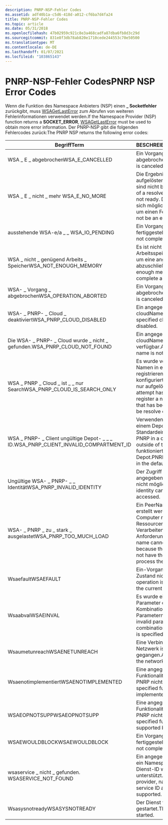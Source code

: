 ```yaml
---
description: PNRP-NSP-Fehler Codes
ms.assetid: adf40b1a-c5d6-418d-a012-cf6ba7d4fa24
title: PNRP-NSP-Fehler Codes
ms.topic: article
ms.date: 05/31/2018
ms.openlocfilehash: 47b02959c921c8e3a468cadfa87dba6fb8d3c29d
ms.sourcegitcommit: 831e8f3db78ab820e1710cede244553c70e50500
ms.translationtype: MT
ms.contentlocale: de-DE
ms.lasthandoff: 01/07/2021
ms.locfileid: "103865143"
---
```

# <a name="pnrp-nsp-error-codes"></a><span data-ttu-id="a526a-103">PNRP-NSP-Fehler Codes</span><span class="sxs-lookup"><span data-stu-id="a526a-103">PNRP NSP Error Codes</span></span>

<span data-ttu-id="a526a-104">Wenn die Funktion des Namespace Anbieters (NSP) einen **\_ Socketfehler** zurückgibt, muss [WSAGetLastError](winsock-nsp-reference-links.md) zum Abrufen von weiteren Fehlerinformationen verwendet werden.</span><span class="sxs-lookup"><span data-stu-id="a526a-104">If the Namespace Provider (NSP) function returns a **SOCKET\_ERROR**, [WSAGetLastError](winsock-nsp-reference-links.md) must be used to obtain more error information.</span></span> <span data-ttu-id="a526a-105">Der PNRP-NSP gibt die folgenden Fehlercodes zurück:</span><span class="sxs-lookup"><span data-stu-id="a526a-105">The PNRP NSP returns the following error codes:</span></span>



| <span data-ttu-id="a526a-106">Begriff</span><span class="sxs-lookup"><span data-stu-id="a526a-106">Term</span></span>                                                                                                                                                                     | <span data-ttu-id="a526a-107">BESCHREIBUNG</span><span class="sxs-lookup"><span data-stu-id="a526a-107">Description</span></span>                                                                                                        |
|--------------------------------------------------------------------------------------------------------------------------------------------------------------------------|--------------------------------------------------------------------------------------------------------------------|
| <span data-ttu-id="a526a-108"><span id="WSA_E_CANCELLED"></span><span id="wsa_e_cancelled"></span>WSA \_ E \_ abgebrochen</span><span class="sxs-lookup"><span data-stu-id="a526a-108"><span id="WSA_E_CANCELLED"></span><span id="wsa_e_cancelled"></span>WSA\_E\_CANCELLED</span></span><br/>                                                                         | <span data-ttu-id="a526a-109">Ein Vorgang wird abgebrochen.</span><span class="sxs-lookup"><span data-stu-id="a526a-109">An operation is canceled.</span></span><br/>                                                                               |
| <span data-ttu-id="a526a-110"><span id="__WSA_E_NO_MORE"></span><span id="__wsa_e_no_more"></span> WSA \_ E \_ nicht \_ mehr</span><span class="sxs-lookup"><span data-stu-id="a526a-110"><span id="__WSA_E_NO_MORE"></span><span id="__wsa_e_no_more"></span> WSA\_E\_NO\_MORE</span></span><br/>                                                                         | <span data-ttu-id="a526a-111">Die Ergebnisse einer aufgelösten Anforderung sind nicht bereit.</span><span class="sxs-lookup"><span data-stu-id="a526a-111">The results of a resolved request are not ready.</span></span> <span data-ttu-id="a526a-112">Dabei handelt es sich möglicherweise nicht um einen Fehler.</span><span class="sxs-lookup"><span data-stu-id="a526a-112">This may not be an error.</span></span><br/>                              |
| <span data-ttu-id="a526a-113"><span id="_WSA_IO_PENDING_"></span><span id="_wsa_io_pending_"></span>ausstehende WSA-e/a \_ \_</span><span class="sxs-lookup"><span data-stu-id="a526a-113"><span id="_WSA_IO_PENDING_"></span><span id="_wsa_io_pending_"></span> WSA\_IO\_PENDING</span></span> <br/>                                                                      | <span data-ttu-id="a526a-114">Ein Vorgang ist nicht fertiggestellt.</span><span class="sxs-lookup"><span data-stu-id="a526a-114">An operation is not complete.</span></span><br/>                                                                           |
| <span data-ttu-id="a526a-115"><span id="WSA_NOT_ENOUGH_MEMORY"></span><span id="wsa_not_enough_memory"></span>WSA \_ nicht \_ genügend Arbeits \_ Speicher</span><span class="sxs-lookup"><span data-stu-id="a526a-115"><span id="WSA_NOT_ENOUGH_MEMORY"></span><span id="wsa_not_enough_memory"></span>WSA\_NOT\_ENOUGH\_MEMORY</span></span><br/>                                                      | <span data-ttu-id="a526a-116">Es ist nicht genügend Arbeitsspeicher vorhanden, um eine angegebene Aktion abzuschließen.</span><span class="sxs-lookup"><span data-stu-id="a526a-116">There is not enough memory to complete a specified action.</span></span><br/>                                              |
| <span data-ttu-id="a526a-117"><span id="WSA_OPERATION_ABORTED"></span><span id="wsa_operation_aborted"></span>WSA- \_ Vorgang \_ abgebrochen</span><span class="sxs-lookup"><span data-stu-id="a526a-117"><span id="WSA_OPERATION_ABORTED"></span><span id="wsa_operation_aborted"></span>WSA\_OPERATION\_ABORTED</span></span><br/>                                                       | <span data-ttu-id="a526a-118">Ein Vorgang wird abgebrochen.</span><span class="sxs-lookup"><span data-stu-id="a526a-118">An operation is canceled.</span></span><br/>                                                                               |
| <span data-ttu-id="a526a-119"><span id="WSA_PNRP_CLOUD_DISABLED"></span><span id="wsa_pnrp_cloud_disabled"></span>WSA- \_ PNRP- \_ Cloud \_ deaktiviert</span><span class="sxs-lookup"><span data-stu-id="a526a-119"><span id="WSA_PNRP_CLOUD_DISABLED"></span><span id="wsa_pnrp_cloud_disabled"></span>WSA\_PNRP\_CLOUD\_DISABLED</span></span><br/>                                                | <span data-ttu-id="a526a-120">Ein angegebener cloudName ist deaktiviert.</span><span class="sxs-lookup"><span data-stu-id="a526a-120">A specified cloud name is disabled.</span></span><br/>                                                                     |
| <span data-ttu-id="a526a-121"><span id="WSA_PNRP_CLOUD_NOT_FOUND"></span><span id="wsa_pnrp_cloud_not_found"></span>Die WSA- \_ PNRP- \_ Cloud wurde \_ nicht \_ gefunden.</span><span class="sxs-lookup"><span data-stu-id="a526a-121"><span id="WSA_PNRP_CLOUD_NOT_FOUND"></span><span id="wsa_pnrp_cloud_not_found"></span>WSA\_PNRP\_CLOUD\_NOT\_FOUND</span></span><br/>                                            | <span data-ttu-id="a526a-122">Ein angegebener cloudName ist nicht verfügbar.</span><span class="sxs-lookup"><span data-stu-id="a526a-122">A specified cloud name is not available.</span></span><br/>                                                                |
| <span data-ttu-id="a526a-123"><span id="WSA_PNRP_CLOUD_IS_SEARCH_ONLY"></span><span id="wsa_pnrp_cloud_is_search_only"></span>WSA \_ PNRP \_ Cloud \_ ist \_ \_ nur Search</span><span class="sxs-lookup"><span data-stu-id="a526a-123"><span id="WSA_PNRP_CLOUD_IS_SEARCH_ONLY"></span><span id="wsa_pnrp_cloud_is_search_only"></span>WSA\_PNRP\_CLOUD\_IS\_SEARCH\_ONLY</span></span><br/>                            | <span data-ttu-id="a526a-124">Es wurde versucht, einen Namen in einer Cloud zu registrieren, die so konfiguriert wurde, dass Sie nur aufgelöst wird.</span><span class="sxs-lookup"><span data-stu-id="a526a-124">An attempt has been made to register a name in a cloud that has been configured to be resolve only.</span></span><br/>     |
| <span data-ttu-id="a526a-125"><span id="WSA_PNRP_CLIENT_INVALID_COMPARTMENT_ID"></span><span id="wsa_pnrp_client_invalid_compartment_id"></span>WSA \_ PNRP- \_ Client ungültige Depot- \_ \_ \_ ID.</span><span class="sxs-lookup"><span data-stu-id="a526a-125"><span id="WSA_PNRP_CLIENT_INVALID_COMPARTMENT_ID"></span><span id="wsa_pnrp_client_invalid_compartment_id"></span>WSA\_PNRP\_CLIENT\_INVALID\_COMPARTMENT\_ID</span></span><br/> | <span data-ttu-id="a526a-126">Verwenden von PNRP in einem Depot außerhalb der Standardeinstellung.</span><span class="sxs-lookup"><span data-stu-id="a526a-126">Using PNRP in a compartment outside of the default.</span></span> <span data-ttu-id="a526a-127">PNRP funktioniert nur im Standard Depot.</span><span class="sxs-lookup"><span data-stu-id="a526a-127">PNRP will only work in the default compartment.</span></span><br/>     |
| <span data-ttu-id="a526a-128"><span id="WSA_PNRP_INVALID_IDENTITY"></span><span id="wsa_pnrp_invalid_identity"></span>Ungültige WSA- \_ PNRP- \_ \_ Identität</span><span class="sxs-lookup"><span data-stu-id="a526a-128"><span id="WSA_PNRP_INVALID_IDENTITY"></span><span id="wsa_pnrp_invalid_identity"></span>WSA\_PNRP\_INVALID\_IDENTITY</span></span><br/>                                          | <span data-ttu-id="a526a-129">Der Zugriff auf eine angegebene Identität ist nicht möglich.</span><span class="sxs-lookup"><span data-stu-id="a526a-129">A specified identity cannot be accessed.</span></span><br/>                                                                |
| <span data-ttu-id="a526a-130"><span id="WSA_PNRP_TOO_MUCH_LOAD"></span><span id="wsa_pnrp_too_much_load"></span>WSA- \_ PNRP \_ zu \_ stark \_ ausgelastet</span><span class="sxs-lookup"><span data-stu-id="a526a-130"><span id="WSA_PNRP_TOO_MUCH_LOAD"></span><span id="wsa_pnrp_too_much_load"></span>WSA\_PNRP\_TOO\_MUCH\_LOAD</span></span><br/>                                                  | <span data-ttu-id="a526a-131">Ein PeerName kann nicht erstellt werden, da der Computer nicht über die Ressourcen zum Verarbeiten der Anforderung verfügt.</span><span class="sxs-lookup"><span data-stu-id="a526a-131">A peer name cannot be created because the computer does not have the resources to process the request.</span></span> <br/> |
| <span data-ttu-id="a526a-132"><span id="WSAEFAULT"></span><span id="wsaefault"></span>Wsaefault</span><span class="sxs-lookup"><span data-stu-id="a526a-132"><span id="WSAEFAULT"></span><span id="wsaefault"></span>WSAEFAULT</span></span><br/>                                                                                             | <span data-ttu-id="a526a-133">Ein-Vorgang ist im aktuellen Zustand nicht zulässig.</span><span class="sxs-lookup"><span data-stu-id="a526a-133">A operation is not allowed in the current state.</span></span><br/>                                                        |
| <span data-ttu-id="a526a-134"><span id="WSAEINVAL"></span><span id="wsaeinval"></span>Wsaabval</span><span class="sxs-lookup"><span data-stu-id="a526a-134"><span id="WSAEINVAL"></span><span id="wsaeinval"></span>WSAEINVAL</span></span><br/>                                                                                             | <span data-ttu-id="a526a-135">Es wurde ein ungültiger Parameter oder eine Kombination von Parametern angegeben.</span><span class="sxs-lookup"><span data-stu-id="a526a-135">An invalid parameter or combination of parameters is specified.</span></span><br/>                                         |
| <span data-ttu-id="a526a-136"><span id="WSAENETUNREACH"></span><span id="wsaenetunreach"></span>Wsaumetunreach</span><span class="sxs-lookup"><span data-stu-id="a526a-136"><span id="WSAENETUNREACH"></span><span id="wsaenetunreach"></span>WSAENETUNREACH</span></span><br/>                                                                              | <span data-ttu-id="a526a-137">Eine Verbindung mit dem Netzwerk ist verloren gegangen.</span><span class="sxs-lookup"><span data-stu-id="a526a-137">A connection to the network is lost.</span></span><br/>                                                                    |
| <span data-ttu-id="a526a-138"><span id="WSAENOTIMPLEMENTED"></span><span id="wsaenotimplemented"></span>Wsaenotimplementiert</span><span class="sxs-lookup"><span data-stu-id="a526a-138"><span id="WSAENOTIMPLEMENTED"></span><span id="wsaenotimplemented"></span>WSAENOTIMPLEMENTED</span></span><br/>                                                                  | <span data-ttu-id="a526a-139">Eine angegebene Funktionalität wird von PNRP nicht implementiert.</span><span class="sxs-lookup"><span data-stu-id="a526a-139">A specified functionality is not implemented by PNRP.</span></span><br/>                                                   |
| <span data-ttu-id="a526a-140"><span id="WSAEOPNOTSUPP"></span><span id="wsaeopnotsupp"></span>WSAEOPNOTSUPP</span><span class="sxs-lookup"><span data-stu-id="a526a-140"><span id="WSAEOPNOTSUPP"></span><span id="wsaeopnotsupp"></span>WSAEOPNOTSUPP</span></span><br/>                                                                                 | <span data-ttu-id="a526a-141">Eine angegebene Funktionalität wird von PNRP nicht unterstützt.</span><span class="sxs-lookup"><span data-stu-id="a526a-141">A specified functionality is not supported by PNRP.</span></span><br/>                                                     |
| <span data-ttu-id="a526a-142"><span id="WSAEWOULDBLOCK"></span><span id="wsaewouldblock"></span>WSAEWOULDBLOCK</span><span class="sxs-lookup"><span data-stu-id="a526a-142"><span id="WSAEWOULDBLOCK"></span><span id="wsaewouldblock"></span>WSAEWOULDBLOCK</span></span><br/>                                                                              | <span data-ttu-id="a526a-143">Ein Vorgang ist nicht fertiggestellt.</span><span class="sxs-lookup"><span data-stu-id="a526a-143">An operation is not complete.</span></span><br/>                                                                           |
| <span data-ttu-id="a526a-144"><span id="__WSASERVICE_NOT_FOUND"></span><span id="__wsaservice_not_found"></span> wsaservice \_ nicht \_ gefunden.</span><span class="sxs-lookup"><span data-stu-id="a526a-144"><span id="__WSASERVICE_NOT_FOUND"></span><span id="__wsaservice_not_found"></span> WSASERVICE\_NOT\_FOUND</span></span><br/>                                                     | <span data-ttu-id="a526a-145">Ein angegebener Anbieter, ein Namespace oder eine Dienst-ID werden nicht unterstützt.</span><span class="sxs-lookup"><span data-stu-id="a526a-145">A specified provider, namespace, or service ID are not supported.</span></span><br/>                                       |
| <span data-ttu-id="a526a-146"><span id="WSASYSNOTREADY"></span><span id="wsasysnotready"></span>Wsasysnotready</span><span class="sxs-lookup"><span data-stu-id="a526a-146"><span id="WSASYSNOTREADY"></span><span id="wsasysnotready"></span>WSASYSNOTREADY</span></span><br/>                                                                              | <span data-ttu-id="a526a-147">Der Dienst wurde nicht gestartet.</span><span class="sxs-lookup"><span data-stu-id="a526a-147">The service is not started.</span></span><br/>                                                                             |



 

 

 




